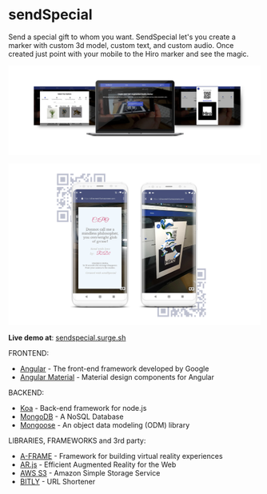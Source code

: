 # sendSpecial

Send a special gift to whom you want.
SendSpecial let's you create a marker with custom 3d model, custom text, and custom audio.
Once created just point with your mobile to the Hiro marker and see the magic.

![da](readme-files/desktop_preview.png)

![](readme-files/phone_preview.png)

**Live demo at**: [sendspecial.surge.sh](sendspecial.surge.sh)

FRONTEND:

-  [Angular](https://angular.io/) - The front-end framework developed by Google
-  [Angular Material](https://material.angular.io/) - Material design components for Angular

BACKEND:

-   [Koa](https://koajs.com/)  - Back-end framework for node.js
-   [MongoDB](https://www.mongodb.com/) - A NoSQL Database
-   [Mongoose](https://mongoosejs.com/) - An object data modeling (ODM) library

LIBRARIES, FRAMEWORKS and 3rd party:

-   [A-FRAME](https://aframe.io/) - Framework for building virtual reality experiences 
-   ​[AR.js](https://github.com/jeromeetienne/AR.js) - Efficient Augmented Reality for the Web
-   [AWS S3](https://aws.amazon.com/s3/) - Amazon Simple Storage Service
-   [BITLY](https://bitly.com/) - URL Shortener



